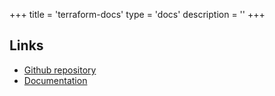 +++
title = 'terraform-docs'
type = 'docs'
description = ''
+++


## Links

- [Github repository](https://github.com/terraform-docs/terraform-docs/)
- [Documentation](https://terraform-docs.io/)
